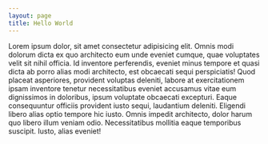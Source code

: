 ```yaml
---
layout: page
title: Hello World
---
```


Lorem ipsum dolor, sit amet consectetur adipisicing elit. Omnis modi dolorum dicta ex quo architecto eum unde eveniet cumque, quae voluptates velit sit nihil officia. Id inventore perferendis, eveniet minus tempore et quasi dicta ab porro alias modi architecto, est obcaecati sequi perspiciatis! Quod placeat asperiores, provident voluptas deleniti, labore at exercitationem ipsam inventore tenetur necessitatibus eveniet accusamus vitae eum dignissimos in doloribus, ipsum voluptate obcaecati excepturi. Eaque consequuntur officiis provident iusto sequi, laudantium deleniti. Eligendi libero alias optio tempore hic iusto. Omnis impedit architecto, dolor harum quo libero illum veniam odio. Necessitatibus mollitia eaque temporibus suscipit. Iusto, alias eveniet!